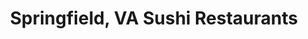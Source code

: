 ---
layout: city
title: Springfield, VA Sushi Restaurants
permalink: /virginia/springfield/
stateAbbr: VA
stateName: Virginia
cityName: Springfield
---